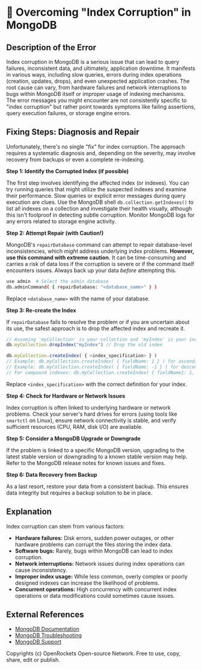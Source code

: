 # 🐞 Overcoming "Index Corruption" in MongoDB


## Description of the Error

Index corruption in MongoDB is a serious issue that can lead to query failures, inconsistent data, and ultimately, application downtime.  It manifests in various ways, including slow queries, errors during index operations (creation, updates, drops), and even unexpected application crashes.  The root cause can vary, from hardware failures and network interruptions to bugs within MongoDB itself or improper usage of indexing mechanisms.  The error messages you might encounter are not consistently specific to "index corruption" but rather point towards symptoms like failing assertions, query execution failures, or storage engine errors.

## Fixing Steps: Diagnosis and Repair

Unfortunately, there's no single "fix" for index corruption. The approach requires a systematic diagnosis and, depending on the severity, may involve recovery from backups or even a complete re-indexing.

**Step 1: Identify the Corrupted Index (if possible)**

The first step involves identifying the affected index (or indexes).  You can try running queries that might utilize the suspected indexes and examine their performance.  Slow queries or explicit error messages during query execution are clues. Use the MongoDB shell `db.collection.getIndexes()` to list all indexes on a collection and investigate their health visually, although this isn't foolproof in detecting subtle corruption.  Monitor MongoDB logs for any errors related to storage engine activity.

**Step 2: Attempt Repair (with Caution!)**

MongoDB's `repairDatabase` command can attempt to repair database-level inconsistencies, which *might* address underlying index problems.  **However, use this command with extreme caution.** It can be time-consuming and carries a risk of data loss if the corruption is severe or if the command itself encounters issues.  Always back up your data *before* attempting this.

```bash
use admin  # Select the admin database
db.adminCommand( { repairDatabase: "<database_name>" } )
```
Replace `<database_name>` with the name of your database.

**Step 3: Re-create the Index**

If `repairDatabase` fails to resolve the problem or if you are uncertain about its use, the safest approach is to drop the affected index and recreate it.

```javascript
// Assuming 'myCollection' is your collection and 'myIndex' is your index
db.myCollection.dropIndex("myIndex") // Drop the old index

db.myCollection.createIndex( { <index_specification> } )
// Example: db.myCollection.createIndex( { fieldName: 1 } ) for ascending index.
// Example: db.myCollection.createIndex( { fieldName: -1 } ) for descending index.
// For compound indexes: db.myCollection.createIndex( { fieldName1: 1, fieldName2: -1 } )
```
Replace `<index_specification>` with the correct definition for your index.


**Step 4:  Check for Hardware or Network Issues**

Index corruption is often linked to underlying hardware or network problems. Check your server's hard drives for errors (using tools like `smartctl` on Linux), ensure network connectivity is stable, and verify sufficient resources (CPU, RAM, disk I/O) are available.

**Step 5:  Consider a MongoDB Upgrade or Downgrade**

If the problem is linked to a specific MongoDB version, upgrading to the latest stable version or downgrading to a known stable version may help.  Refer to the MongoDB release notes for known issues and fixes.


**Step 6:  Data Recovery from Backup**

As a last resort, restore your data from a consistent backup. This ensures data integrity but requires a backup solution to be in place.

## Explanation

Index corruption can stem from various factors:

* **Hardware failures:**  Disk errors, sudden power outages, or other hardware problems can corrupt the files storing the index data.
* **Software bugs:**  Rarely, bugs within MongoDB can lead to index corruption.
* **Network interruptions:**  Network issues during index operations can cause inconsistency.
* **Improper index usage:** While less common, overly complex or poorly designed indexes can increase the likelihood of problems.
* **Concurrent operations:** High concurrency with concurrent index operations or data modifications could sometimes cause issues.


## External References

* [MongoDB Documentation](https://www.mongodb.com/docs/)
* [MongoDB Troubleshooting](https://www.mongodb.com/docs/manual/administration/monitoring/)
* [MongoDB Support](https://www.mongodb.com/support)


Copyrights (c) OpenRockets Open-source Network. Free to use, copy, share, edit or publish.

